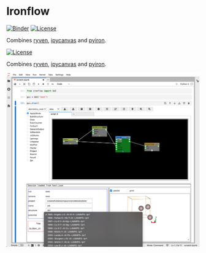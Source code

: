# Ironflow

[![Binder](https://mybinder.org/badge_logo.svg)](https://mybinder.org/v2/gh/pyiron/ironflow/HEAD?labpath=ironflow.ipynb)
[![License](https://img.shields.io/badge/License-BSD_3--Clause-blue.svg)](https://opensource.org/licenses/BSD-3-Clause)

Combines [ryven](https://ryven.org), [ipycanvas](https://ipycanvas.readthedocs.io/) and [pyiron](https://pyiron.org).

[![License](https://img.shields.io/badge/License-BSD_3--Clause-blue.svg)](https://opensource.org/licenses/BSD-3-Clause)

Combines [ryven](https://ryven.org), [ipycanvas](https://ipycanvas.readthedocs.io/) and [pyiron](https://pyiron.org).

![](screenshot.png)
